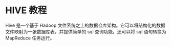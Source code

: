 # HIVE 教程

Hive 是一个基于 Hadoop 文件系统之上的数据仓库架构。它可以将结构化的数据文件映射为一张数据库表，并提供简单的 sql 查询功能。还可以将 sql 语句转换为 MapReduce 任务运行。